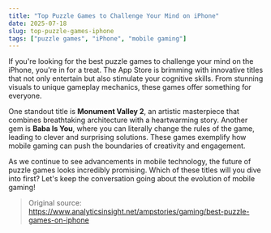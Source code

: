 ```yaml
---
title: "Top Puzzle Games to Challenge Your Mind on iPhone"
date: 2025-07-18
slug: top-puzzle-games-iphone
tags: ["puzzle games", "iPhone", "mobile gaming"]
---
```


If you're looking for the best puzzle games to challenge your mind on the iPhone, you're in for a treat. The App Store is brimming with innovative titles that not only entertain but also stimulate your cognitive skills. From stunning visuals to unique gameplay mechanics, these games offer something for everyone.

One standout title is **Monument Valley 2**, an artistic masterpiece that combines breathtaking architecture with a heartwarming story. Another gem is **Baba Is You**, where you can literally change the rules of the game, leading to clever and surprising solutions. These games exemplify how mobile gaming can push the boundaries of creativity and engagement.

As we continue to see advancements in mobile technology, the future of puzzle games looks incredibly promising. Which of these titles will you dive into first? Let's keep the conversation going about the evolution of mobile gaming!

> Original source: https://www.analyticsinsight.net/ampstories/gaming/best-puzzle-games-on-iphone